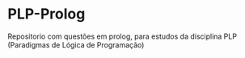 # PLP-Prolog
Repositorio com questões em prolog, para estudos da disciplina PLP (Paradigmas de Lógica de Programação)

